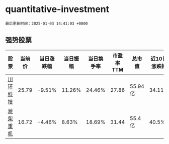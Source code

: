 # quantitative-investment

`最后更新时间：2025-01-03 14:41:03 +0800`

## 强势股票

|股票|当前价|当日涨跌幅|当日振幅|当日换手率|市盈率TTM|总市值|近10日涨跌幅|
|----|----|----|----|----|----|----|----|
|[川环科技](https://xueqiu.com/S/SZ300547)|25.79|-9.51%|11.26%|24.46%|27.86|55.94亿|34.11%|
|[潍柴重机](https://xueqiu.com/S/SZ000880)|16.72|-4.46%|8.63%|18.69%|31.44|55.4亿|40.5%|
